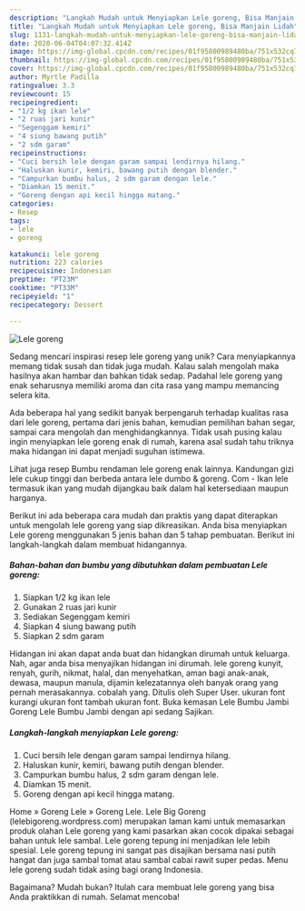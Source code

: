 ```yaml
---
description: "Langkah Mudah untuk Menyiapkan Lele goreng, Bisa Manjain Lidah"
title: "Langkah Mudah untuk Menyiapkan Lele goreng, Bisa Manjain Lidah"
slug: 1131-langkah-mudah-untuk-menyiapkan-lele-goreng-bisa-manjain-lidah
date: 2020-06-04T04:07:32.414Z
image: https://img-global.cpcdn.com/recipes/01f95800989480ba/751x532cq70/lele-goreng-foto-resep-utama.jpg
thumbnail: https://img-global.cpcdn.com/recipes/01f95800989480ba/751x532cq70/lele-goreng-foto-resep-utama.jpg
cover: https://img-global.cpcdn.com/recipes/01f95800989480ba/751x532cq70/lele-goreng-foto-resep-utama.jpg
author: Myrtle Padilla
ratingvalue: 3.3
reviewcount: 15
recipeingredient:
- "1/2 kg ikan lele"
- "2 ruas jari kunir"
- "Segenggam kemiri"
- "4 siung bawang putih"
- "2 sdm garam"
recipeinstructions:
- "Cuci bersih lele dengan garam sampai lendirnya hilang."
- "Haluskan kunir, kemiri, bawang putih dengan blender."
- "Campurkan bumbu halus, 2 sdm garam dengan lele."
- "Diamkan 15 menit."
- "Goreng dengan api kecil hingga matang."
categories:
- Resep
tags:
- lele
- goreng

katakunci: lele goreng 
nutrition: 223 calories
recipecuisine: Indonesian
preptime: "PT23M"
cooktime: "PT33M"
recipeyield: "1"
recipecategory: Dessert

---
```



![Lele goreng](https://img-global.cpcdn.com/recipes/01f95800989480ba/751x532cq70/lele-goreng-foto-resep-utama.jpg)

Sedang mencari inspirasi resep lele goreng yang unik? Cara menyiapkannya memang tidak susah dan tidak juga mudah. Kalau salah mengolah maka hasilnya akan hambar dan bahkan tidak sedap. Padahal lele goreng yang enak seharusnya memiliki aroma dan cita rasa yang mampu memancing selera kita.

Ada beberapa hal yang sedikit banyak berpengaruh terhadap kualitas rasa dari lele goreng, pertama dari jenis bahan, kemudian pemilihan bahan segar, sampai cara mengolah dan menghidangkannya. Tidak usah pusing kalau ingin menyiapkan lele goreng enak di rumah, karena asal sudah tahu triknya maka hidangan ini dapat menjadi suguhan istimewa.

Lihat juga resep Bumbu rendaman lele goreng enak lainnya. Kandungan gizi lele cukup tinggi dan berbeda antara lele dumbo &amp; goreng. Com - Ikan lele termasuk ikan yang mudah dijangkau baik dalam hal ketersediaan maupun harganya.


Berikut ini ada beberapa cara mudah dan praktis yang dapat diterapkan untuk mengolah lele goreng yang siap dikreasikan. Anda bisa menyiapkan Lele goreng menggunakan 5 jenis bahan dan 5 tahap pembuatan. Berikut ini langkah-langkah dalam membuat hidangannya.

<!--inarticleads1-->

##### Bahan-bahan dan bumbu yang dibutuhkan dalam pembuatan Lele goreng:

1. Siapkan 1/2 kg ikan lele
1. Gunakan 2 ruas jari kunir
1. Sediakan Segenggam kemiri
1. Siapkan 4 siung bawang putih
1. Siapkan 2 sdm garam


Hidangan ini akan dapat anda buat dan hidangkan dirumah untuk keluarga. Nah, agar anda bisa menyajikan hidangan ini dirumah. lele goreng kunyit, renyah, gurih, nikmat, halal, dan menyehatkan, aman bagi anak-anak, dewasa, maupun manula, dijamin kelezatannya oleh banyak orang yang pernah merasakannya. cobalah yang. Ditulis oleh Super User. ukuran font kurangi ukuran font tambah ukuran font. Buka kemasan Lele Bumbu Jambi Goreng Lele Bumbu Jambi dengan api sedang Sajikan. 

<!--inarticleads2-->

##### Langkah-langkah menyiapkan Lele goreng:

1. Cuci bersih lele dengan garam sampai lendirnya hilang.
1. Haluskan kunir, kemiri, bawang putih dengan blender.
1. Campurkan bumbu halus, 2 sdm garam dengan lele.
1. Diamkan 15 menit.
1. Goreng dengan api kecil hingga matang.


Home » Goreng Lele » Goreng Lele. Lele Big Goreng (lelebigoreng.wordpress.com) merupakan laman kami untuk memasarkan produk olahan Lele goreng yang kami pasarkan akan cocok dipakai sebagai bahan untuk lele sambal. Lele goreng tepung ini menjadikan lele lebih spesial. Lele goreng tepung ini sangat pas disajikan bersama nasi putih hangat dan juga sambal tomat atau sambal cabai rawit super pedas. Menu lele goreng sudah tidak asing bagi orang Indonesia. 

Bagaimana? Mudah bukan? Itulah cara membuat lele goreng yang bisa Anda praktikkan di rumah. Selamat mencoba!
